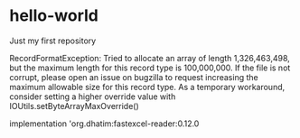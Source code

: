 # hello-world
Just my first repository

RecordFormatException: Tried to allocate an array of length 1,326,463,498, but the maximum length for this record type is 100,000,000.
If the file is not corrupt, please open an issue on bugzilla to request 
increasing the maximum allowable size for this record type.
As a temporary workaround, consider setting a higher override value with IOUtils.setByteArrayMaxOverride()

implementation 'org.dhatim:fastexcel-reader:0.12.0

